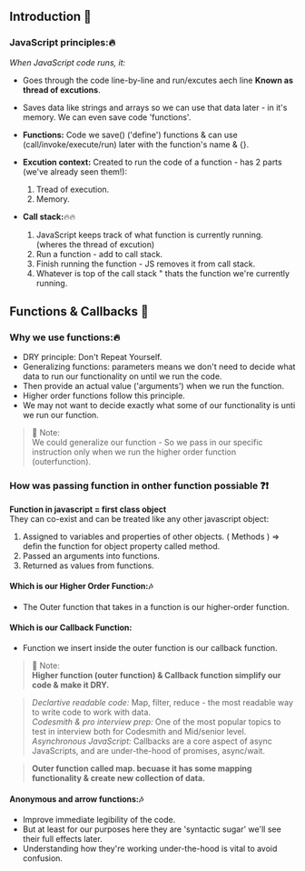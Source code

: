 ## Introduction :tulip:

### JavaScript principles::fire:
*When JavaScript code runs, it: <br/>*
- Goes through the code line-by-line and run/excutes aech line **Known as thread of excutions**.
- Saves data like strings and arrays so we can use that data later - in it's memory. We can even save code 'functions'.
- **Functions:** Code we save() ('define') functions & can use (call/invoke/execute/run) later with the function's name & {}.
- **Excution context:** Created to run the code of a function - has 2 parts (we've already seen them!):
    1. Tread of execution.
    2. Memory.
       
- **Call stack:**:fire::fire:
    1. JavaScript keeps track of what function is currently running. (wheres the thread of excution)
    2. Run a function - add to call stack.
    3. Finish running the function - JS removes it from call stack.
    4. Whatever is top of the call stack " thats the function we're currently running.
  
 ## Functions & Callbacks :tulip:
 ### Why we use functions::fire:
- DRY principle: Don't Repeat Yourself.
- Generalizing functions: parameters means we don't need to decide what data to run our functionality on until we run the code.
- Then provide an actual value ('arguments') when we run the function.
- Higher order functions follow this principle.
- We may not want to decide exactly what some of our functionality is unti we run our function.

>💌 Note:<br/>
> We could generalize our function - So we pass in our specific instruction only when we run the higher order function (outerfunction).

### How was passing function in onther function possiable :question::exclamation:
**Function in javascript = first class object<br/>**
They can co-exist and can be treated like any other javascript object:<br/>
1. Assigned to variables and properties of other objects. ( Methods ) => defin the function for object property called method. 
2. Passed an arguments into functions. 
3. Returned as values from functions. 
    
#### Which is our Higher Order Function::notes:
- The Outer function that takes in a function is our higher-order function.
#### Which is our Callback Function: 
- Function we insert inside the outer function is our callback function. 

>💌 Note:<br/>
> **Higher function (outer function) & Callback function simplify our code & make it DRY.**

> *Declartive readable code:* Map, filter, reduce - the most readable way to write code to work with data.<br/>
> *Codesmith & pro interview prep:* One of the most popular topics to test in interview both for Codesmith and Mid/senior level.<br/>
> *Asynchronous JavaScript:* Callbacks are a core aspect of async JavaScripts, and are under-the-hood of promises, async/wait.<br/>
 
> **Outer function called map. becuase it has some mapping functionality & create new collection of data.** 

#### Anonymous and arrow functions::notes:
- Improve immediate legibility of the code.
- But at least for our purposes here they are 'syntactic sugar' we'll see their full effects later.
- Understanding how they're working under-the-hood is vital to avoid confusion.
  

